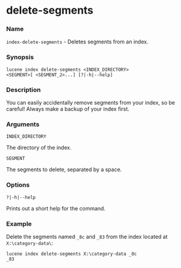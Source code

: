 # delete-segments

### Name

`index-delete-segments` - Deletes segments from an index.

### Synopsis

<code>lucene index delete-segments \<INDEX_DIRECTORY> \<SEGMENT>[ \<SEGMENT_2>...] [?|-h|--help]</code>

### Description

You can easily accidentally remove segments from your index, so be careful! Always make a backup of your index first.

### Arguments

`INDEX_DIRECTORY`

The directory of the index.

`SEGMENT`

The segments to delete, separated by a space.

### Options

`?|-h|--help`

Prints out a short help for the command.

### Example

Delete the segments named `_8c` and `_83` from the index located at `X:\category-data\`:

<code>lucene index delete-segments X:\category-data _8c _83</code>
